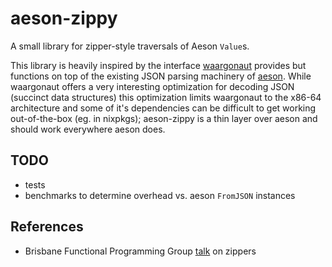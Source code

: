 # aeson-zippy

A small library for zipper-style traversals of Aeson `Value`s.

This library is heavily inspired by the interface [waargonaut](https://github.com/qfpl/waargonaut) provides but functions on top of the existing JSON parsing machinery of [aeson](https://github.com/bos/aeson). While waargonaut offers a very interesting optimization for decoding JSON (succinct data structures) this optimization limits waargonaut to the x86-64 architecture and some of it's dependencies can be difficult to get working out-of-the-box (eg. in nixpkgs); aeson-zippy is a thin layer over aeson and should work everywhere aeson does.

## TODO

* tests
* benchmarks to determine overhead vs. aeson `FromJSON` instances

## References

* Brisbane Functional Programming Group [talk](https://www.youtube.com/watch?v=woK7ntZRwXQ) on zippers
